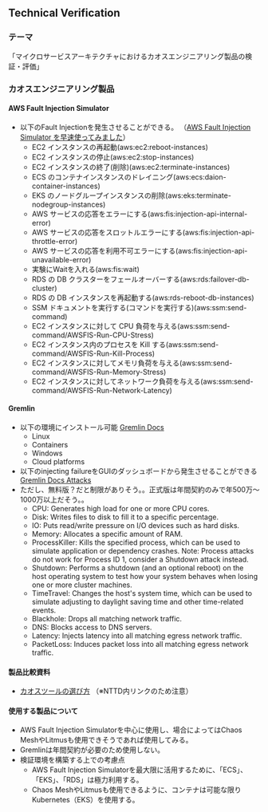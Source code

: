 ## Technical Verification
### テーマ
「マイクロサービスアーキテクチャにおけるカオスエンジニアリング製品の検証・評価」

### カオスエンジニアリング製品
#### AWS Fault Injection Simulator
- 以下のFault Injectionを発生させることができる。 （[AWS Fault Injection Simulator を早速使ってみました](https://qiita.com/hirosys-biz/items/16002428f87c08c0a637)）
  - EC2 インスタンスの再起動(aws:ec2:reboot-instances)
  - EC2 インスタンスの停止(aws:ec2:stop-instances)
  - EC2 インスタンスの終了(削除)(aws:ec2:terminate-instances)
  - ECS のコンテナインスタンスのドレイニング(aws:ecs:daion-container-instances)
  - EKS のノードグループインスタンスの削除(aws:eks:terminate-nodegroup-instances)
  - AWS サービスの応答をエラーにする(aws:fis:injection-api-internal-error)
  - AWS サービスの応答をスロットルエラーにする(aws:fis:injection-api-throttle-error)
  - AWS サービスの応答を利用不可エラーにする(aws:fis:injection-api-unavailable-error)
  - 実験にWaitを入れる(aws:fis:wait)
  - RDS の DB クラスターをフェールオーバーする(aws:rds:failover-db-cluster)
  - RDS の DB インスタンスを再起動する(aws:rds-reboot-db-instances)
  - SSM ドキュメントを実行する(コマンドを実行する)(aws:ssm:send-command)
  - EC2 インスタンスに対して CPU 負荷を与える(aws:ssm:send-command/AWSFIS-Run-CPU-Stress)
  - EC2 インスタンス内のプロセスを Kill する(aws:ssm:send-command/AWSFIS-Run-Kill-Process)
  - EC2 インスタンスに対してメモリ負荷を与える(aws:ssm:send-command/AWSFIS-Run-Memory-Stress)
  - EC2 インスタンスに対してネットワーク負荷を与える(aws:ssm:send-command/AWSFIS-Run-Network-Latency)

#### Gremlin
- 以下の環境にインストール可能 [Gremlin Docs](https://www.gremlin.com/docs/getting-started/compatibility/#caveats)
  - Linux
  - Containers
  - Windows
  - Cloud platforms
- 以下のinjecting failureをGUIのダッシュボードから発生させることができる [Gremlin Docs Attacks](https://www.gremlin.com/docs/fault-injection/attacks/)
- ただし、無料版？だと制限がありそう。。正式版は年間契約のみで年500万～1000万以上だそう。。
  - CPU: Generates high load for one or more CPU cores.
  - Disk: Writes files to disk to fill it to a specific percentage.
  - IO: Puts read/write pressure on I/O devices such as hard disks.
  - Memory: Allocates a specific amount of RAM.
  - ProcessKiller: Kills the specified process, which can be used to simulate application or dependency crashes. Note: Process attacks do not work for Process ID 1, consider a Shutdown attack instead.
  - Shutdown: Performs a shutdown (and an optional reboot) on the host operating system to test how your system behaves when losing one or more cluster machines.
  - TimeTravel: Changes the host's system time, which can be used to simulate adjusting to daylight saving time and other time-related events.
  - Blackhole: Drops all matching network traffic.
  - DNS: Blocks access to DNS servers.
  - Latency: Injects latency into all matching egress network traffic.
  - PacketLoss: Induces packet loss into all matching egress network traffic.

#### 製品比較資料
- [カオスツールの選び方](https://dwp.nttdata.com/document/document-3706ab3013970fe400088cb5b88cf3a8-01UXZOCZ5G2YQM6GGEIJDJVYC52UZ3YZJ2) （※NTTD内リンクのため注意）

#### 使用する製品について
- AWS Fault Injection Simulatorを中心に使用し、場合によってはChaos MeshやLitmusも使用できそうであれば使用してみる。
- Gremlinは年間契約が必要のため使用しない。
- 検証環境を構築する上での考慮点
  - AWS Fault Injection Simulatorを最大限に活用するために、「ECS」、「EKS」、「RDS」は極力利用する。
  - Chaos MeshやLitmusも使用できるように、コンテナは可能な限りKubernetes（EKS）を使用する。
